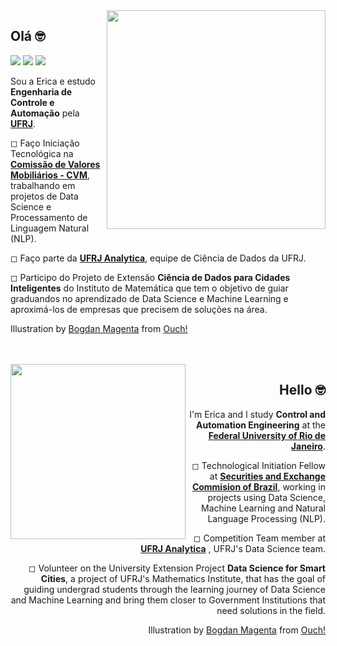 <img src="https://user-images.githubusercontent.com/53838883/122692674-e0ecfc00-d20c-11eb-971c-0c5ae814805f.png" width="350px" align="right">


<div alignn="left"> 
<h2> 
  Olá 🤓 
 <br>
</h2> 
 
 ![](https://komarev.com/ghpvc/?username=EricaFer&style=flat-square&color=blueviolet)
  <a href="https://www.linkedin.com/in/ericacferreira/" alt="Linkedin">
  <img src="https://img.shields.io/badge/-Linkedin-0e76a8?style=flat-square&logo=Linkedin&logoColor=white&link=https://www.linkedin.com/in/ericacferreira/" /></a>
  <a href="mailto:erica.ferreira@poli.ufrj.br" alt="Gmail">
  <img src="https://img.shields.io/badge/-Gmail-ED401B?style=flat-square&labelColor=ED401B&logo=gmail&logoColor=white&link=mailto:erica.ferreira@poli.ufrj.br" /></a>

 
  Sou a Erica e estudo <strong>Engenharia de Controle e Automação</strong> pela <strong>[UFRJ](https://ufrj.br/)</strong>.


 ◻  Faço Iniciação Tecnológica na <strong> [Comissão de Valores Mobiliários - CVM](https://www.gov.br/cvm/pt-br)</strong>, trabalhando em projetos de Data Science e Processamento de Linguagem Natural (NLP). 


 ◻  Faço parte da <strong>[UFRJ Analytica](https://ufrjanalytica.ml/)</strong>, equipe de Ciência de Dados da UFRJ.

 
 ◻ Participo do Projeto de Extensão <strong>Ciência de Dados para Cidades Inteligentes</strong> do Instituto de Matemática que tem o objetivo de guiar graduandos no aprendizado de Data Science e Machine Learning e aproximá-los de empresas que precisem de soluções na área.

Illustration by <a href="https://icons8.com/illustrations/author/5dd5075701d03600114d621f">Bogdan Magenta</a> from <a href="https://icons8.com/illustrations">Ouch!</a>
</div>
<br>
 
 
 <br>
 
 <img src="https://user-images.githubusercontent.com/53838883/122692758-32958680-d20d-11eb-8ff0-25af51a1dace.png" width="280px" align="left">

 
 <div style="text-align: right"> 
 <h2> 
  Hello 🤓
 <br>
</h2> 
 
  I'm Erica and I study <strong>Control and Automation Engineering</strong> at the <strong>[Federal University of Rio de Janeiro](https://ufrj.br/en/)</strong>.


 ◻  Technological Initiation Fellow at <strong> [Securities and Exchange Commision of Brazil](https://www.gov.br/cvm/pt-br)</strong>, working in projects using Data Science, Machine Learning and Natural Language Processing (NLP). 

 ◻  Competition Team member at <strong>[UFRJ Analytica](https://ufrjanalytica.ml/)</strong> , UFRJ's Data Science team.

 ◻ Volunteer on the University Extension Project <strong>Data Science for Smart Cities</strong>, a project of UFRJ's Mathematics Institute, that has the goal of guiding undergrad students through the learning journey of Data Science and Machine Learning and bring them closer to Government Institutions that need solutions in the field.
 
 Illustration by [Bogdan Magenta](https://icons8.com/illustrations/author/5dd5075701d03600114d621f) from [Ouch!](https://icons8.com/illustrations)
 
 </div>

<br><br>

